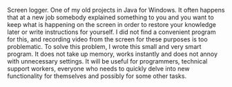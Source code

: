 Screen logger.
One of my old projects in Java for Windows. It often happens that at a new job somebody
explained something to you and you want to keep what is happening on the screen in order 
to restore your knowledge later or write instructions for yourself. I did not find a 
convenient program for this, and recording video from the screen for these purposes 
is too problematic. To solve this problem, I wrote this small and very smart program. 
It does not take up memory, works instantly and does not annoy with unnecessary settings.
It will be useful for programmers, technical support workers, everyone who needs to 
quickly delve into new functionality for themselves and possibly for some other tasks.